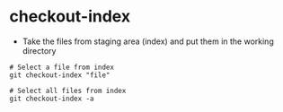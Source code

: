 # checkout-index

- Take the files from staging area (index) and put them in the working directory

```shell
# Select a file from index
git checkout-index "file"

# Select all files from index
git checkout-index -a
```
